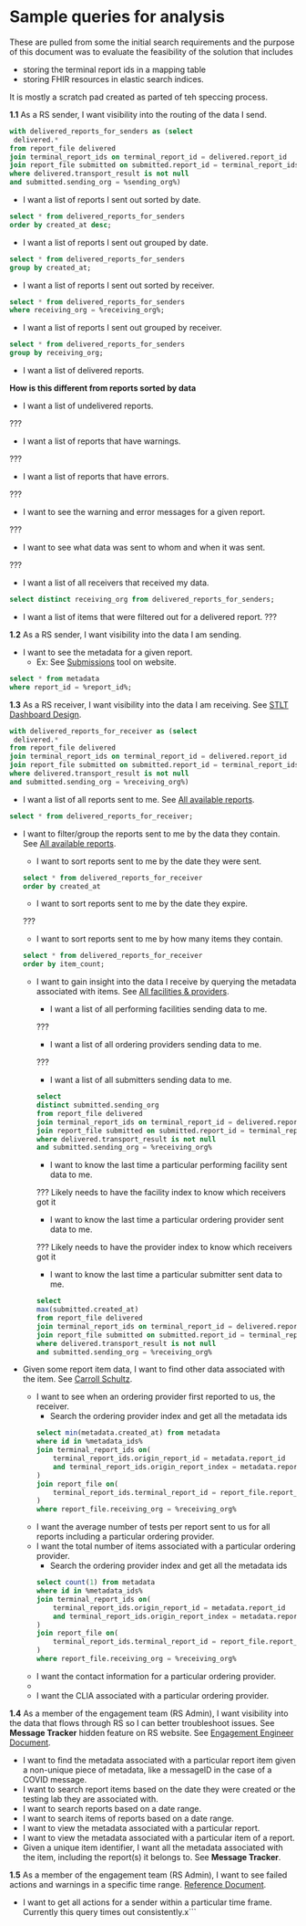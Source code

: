 # Sample queries for analysis

These are pulled from some the initial search requirements and the purpose of this document was to evaluate the
feasibility of the solution that includes

- storing the terminal report ids in a mapping table
- storing FHIR resources in elastic search indices.

It is mostly a scratch pad created as parted of teh speccing process.

**1.1** As a RS sender, I want visibility into the routing of the data I send.
```sql
with delivered_reports_for_senders as (select
 delivered.*
from report_file delivered
join terminal_report_ids on terminal_report_id = delivered.report_id
join report_file submitted on submitted.report_id = terminal_report_ids.original_report_id
where delivered.transport_result is not null
and submitted.sending_org = %sending_org%)
```

- I want a list of reports I sent out sorted by date.
```sql
select * from delivered_reports_for_senders
order by created_at desc;
```
- I want a list of reports I sent out grouped by date.
```sql
select * from delivered_reports_for_senders
group by created_at;
```
- I want a list of reports I sent out sorted by receiver.
```sql
select * from delivered_reports_for_senders
where receiving_org = %receiving_org%;
```
- I want a list of reports I sent out grouped by receiver.
```sql
select * from delivered_reports_for_senders
group by receiving_org;
```
- I want a list of delivered reports.

**How is this different from reports sorted by data**

- I want a list of undelivered reports.

???
- I want a list of reports that have warnings.

???
- I want a list of reports that have errors.

???
- I want to see the warning and error messages for a given report.

???
- I want to see what data was sent to whom and when it was sent.

???
- I want a list of all receivers that received my data.
```sql
select distinct receiving_org from delivered_reports_for_senders;
```
- I want a list of items that were filtered out for a delivered report.
???

**1.2** As a RS sender, I want visibility into the data I am sending.
- I want to see the metadata for a given report.
    - Ex: See [Submissions](https://staging.reportstream.cdc.gov/submissions) tool on website.
```sql
select * from metadata
where report_id = %report_id%;
```

**1.3** As a RS receiver, I want visibility into the data I am receiving. See
[STLT Dashboard Design](https://www.figma.com/proto/6mwI5ac6rprACKDzDo4Ady/ReportStream-Workspace-%7C-2023?node-id=995%3A13227&scaling=min-zoom&page-id=496%3A6448&starting-point-node-id=995%3A13227&show-proto-sidebar=1).
```sql
with delivered_reports_for_receiver as (select
 delivered.*
from report_file delivered
join terminal_report_ids on terminal_report_id = delivered.report_id
join report_file submitted on submitted.report_id = terminal_report_ids.original_report_id
where delivered.transport_result is not null
and submitted.sending_org = %receiving_org%)
```


- I want a list of all reports sent to me. See
  [All available reports](https://www.figma.com/proto/6mwI5ac6rprACKDzDo4Ady/ReportStream-Workspace-%7C-2023?node-id=995%3A13703&scaling=min-zoom&page-id=496%3A6448&starting-point-node-id=995%3A13227&show-proto-sidebar=1).
```sql
select * from delivered_reports_for_receiver;
```
- I want to filter/group the reports sent to me by the data they contain. See
  [All available reports](https://www.figma.com/proto/6mwI5ac6rprACKDzDo4Ady/ReportStream-Workspace-%7C-2023?node-id=995%3A13703&scaling=min-zoom&page-id=496%3A6448&starting-point-node-id=995%3A13227&show-proto-sidebar=1).
    - I want to sort reports sent to me by the date they were sent.
  
    ```sql
    select * from delivered_reports_for_receiver
    order by created_at
    ```

    - I want to sort reports sent to me by the date they expire.
    
    ???
    - I want to sort reports sent to me by how many items they contain.
    ```sql
    select * from delivered_reports_for_receiver
    order by item_count;
    ```
  - I want to gain insight into the data I receive by querying the metadata associated with items. See
    [All facilities & providers](https://www.figma.com/proto/6mwI5ac6rprACKDzDo4Ady/ReportStream-Workspace-%7C-2023?node-id=995%3A13474&scaling=min-zoom&page-id=496%3A6448&starting-point-node-id=995%3A13227&show-proto-sidebar=1).
      - I want a list of all performing facilities sending data to me.
   
      ???
      - I want a list of all ordering providers sending data to me.
  
      ???
      - I want a list of all submitters sending data to me.
      ```sql
      select
      distinct submitted.sending_org
      from report_file delivered
      join terminal_report_ids on terminal_report_id = delivered.report_id
      join report_file submitted on submitted.report_id = terminal_report_ids.original_report_id
      where delivered.transport_result is not null
      and submitted.sending_org = %receiving_org%
      ```
      - I want to know the last time a particular performing facility sent data to me.
    
      ??? Likely needs to have the facility index to know which receivers got it  

      - I want to know the last time a particular ordering provider sent data to me.

      ??? Likely needs to have the provider index to know which receivers got it
  
      - I want to know the last time a particular submitter sent data to me.
      ```sql
      select
      max(submitted.created_at)
      from report_file delivered
      join terminal_report_ids on terminal_report_id = delivered.report_id
      join report_file submitted on submitted.report_id = terminal_report_ids.original_report_id
      where delivered.transport_result is not null
      and submitted.sending_org = %receiving_org%
      ```
- Given some report item data, I want to find other data associated with the item. See
  [Carroll Schultz](https://www.figma.com/proto/6mwI5ac6rprACKDzDo4Ady/ReportStream-Workspace-%7C-2023?node-id=1081%3A15935&scaling=min-zoom&page-id=496%3A6448&starting-point-node-id=995%3A13227&show-proto-sidebar=1).
    - I want to see when an ordering provider first reported to us, the receiver.
        - Search the ordering provider index and get all the metadata ids
        ```sql
        select min(metadata.created_at) from metadata
        where id in %metadata_ids%
        join terminal_report_ids on(
            terminal_report_ids.origin_report_id = metadata.report_id
            and terminal_report_ids.origin_report_index = metadata.report_index
        )
        join report_file on(
            terminal_report_ids.terminal_report_id = report_file.report_id
        )
       where report_file.receiving_org = %receiving_org%
        ```
    - I want the average number of tests per report sent to us for all reports including a particular ordering provider.
    - I want the total number of items associated with a particular ordering provider.
      - Search the ordering provider index and get all the metadata ids
      ```sql
      select count(1) from metadata
      where id in %metadata_ids%
      join terminal_report_ids on(
          terminal_report_ids.origin_report_id = metadata.report_id
          and terminal_report_ids.origin_report_index = metadata.report_index
      )
      join report_file on(
          terminal_report_ids.terminal_report_id = report_file.report_id
      )
      where report_file.receiving_org = %receiving_org%
        ```
    - I want the contact information for a particular ordering provider.
    - 
    - I want the CLIA associated with a particular ordering provider.

**1.4** As a member of the engagement team (RS Admin), I want visibility into the data that flows through RS so I can
better troubleshoot issues. See **Message Tracker** hidden feature on RS website. See
[Engagement Engineer Document](https://docs.google.com/document/d/18Sk0NxBdn4K_tuMwBbhBdvfDtPjJ3wnEklg6i7taoAE/edit).
- I want to find the metadata associated with a particular report item given a non-unique piece of metadata, like a
  messageID in the case of a COVID message.
- I want to search report items based on the date they were created or the testing lab they are associated with.
- I want to search reports based on a date range.
- I want to search items of reports based on a date range.
- I want to view the metadata associated with a particular report.
- I want to view the metadata associated with a particular item of a report.
- Given a unique item identifier, I want all the metadata associated with the item, including the report(s) it belongs to. See **Message Tracker**.

**1.5** As a member of the engagement team (RS Admin), I want to see failed actions and warnings in a specific
time range. [Reference Document](https://docs.google.com/document/d/18Sk0NxBdn4K_tuMwBbhBdvfDtPjJ3wnEklg6i7taoAE/edit).
- I want to get all actions for a sender within a particular time frame. Currently this query times out consistently.x```